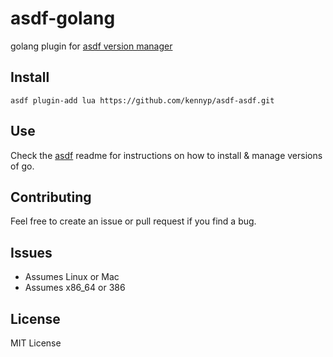 # asdf-golang
golang plugin for [asdf version manager](https://github.com/HashNuke/asdf)

## Install

```
asdf plugin-add lua https://github.com/kennyp/asdf-asdf.git
```

## Use

Check the [asdf](https://github.com/HashNuke/asdf) readme for instructions on how to install & manage versions of go.

## Contributing

Feel free to create an issue or pull request if you find a bug.

## Issues

* Assumes Linux or Mac
* Assumes x86_64 or 386

## License
MIT License
